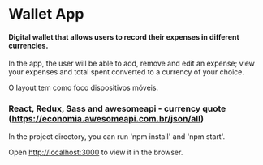 # Wallet App

#### Digital wallet that allows users to record their expenses in different currencies.

In the app, the user will be able to add, remove and edit an expense; view your expenses and total spent converted to a currency of your choice.

O layout tem como foco dispositivos móveis.

### React, Redux, Sass and awesomeapi - currency quote (https://economia.awesomeapi.com.br/json/all)

In the project directory, you can run 'npm install' and 'npm start'. 

Open [http://localhost:3000](http://localhost:3000) to view it in the browser.
